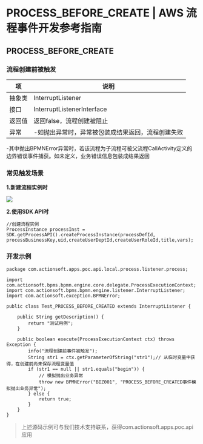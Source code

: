# PROCESS_BEFORE_CREATE | AWS 流程事件开发参考指南

## PROCESS_BEFORE_CREATE

### 流程创建前被触发

项 | 说明  
---|---  
抽象类 | InterruptListener  
接口 | InterruptListenerInterface  
返回值 | 返回false，流程创建被阻止  
异常 | -如抛出异常时，异常被包装成结果返回，流程创建失败  
-其中抛出BPMNError异常时，若该流程为子流程可被父流程CallActivity定义的  
边界错误事件捕获。如未定义，业务错误信息包装成结果返回  
  
### 常见触发场景

**1.新建流程实例时**

![](https://docs.awspaas.com/reference-guide/aws-paas-process-listener-reference-guide-vue/process_event/5.png)

**2.使用SDK API时**
    
    
    //创建流程实例
    ProcessInstance processInst = SDK.getProcessAPI().createProcessInstance(processDefId, processBusinessKey,uid,createUserDeptId,createUserRoleId,title,vars);
    

### 开发示例
    
    
    package com.actionsoft.apps.poc.api.local.process.listener.process;
    
    import com.actionsoft.bpms.bpmn.engine.core.delegate.ProcessExecutionContext;
    import com.actionsoft.bpms.bpmn.engine.listener.InterruptListener;
    import com.actionsoft.exception.BPMNError;
    
    public class Test_PROCESS_BEFORE_CREATED extends InterruptListener {
    
        public String getDescription() {
            return "测试用例";
        }
    
        public boolean execute(ProcessExecutionContext ctx) throws Exception {
            info("流程创建前事件被触发");
            String str1 = ctx.getParameterOfString("str1");// 从临时变量中获得，在创建前尚未保存流程变量值
            if (str1 == null || str1.equals("begin")) {
                // 模拟抛出业务异常
                throw new BPMNError("BIZ001", "PROCESS_BEFORE_CREATED事件模拟抛出业务异常");
            } else {
                return true;
            }
        }
    }
    

> 上述源码示例可与我们技术支持联系，获得com.actionsoft.apps.poc.api应用